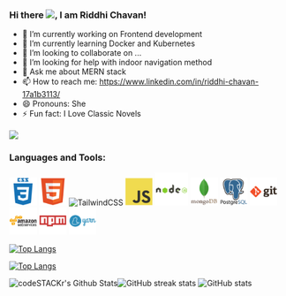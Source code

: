 ### Hi there <img src="https://raw.githubusercontent.com/MartinHeinz/MartinHeinz/master/wave.gif" width="30px">, I am Riddhi Chavan!

- 🔭 I’m currently working on Frontend development
- 🌱 I’m currently learning Docker and Kubernetes
- 👯 I’m looking to collaborate on ...
- 🤔 I’m looking for help with indoor navigation method
- 💬 Ask me about MERN stack
- 📫 How to reach me: https://www.linkedin.com/in/riddhi-chavan-17a1b3113/
- 😄 Pronouns:  She
- ⚡ Fun fact: I Love Classic Novels


<p><img align="center" src = "https://github-readme-stats.vercel.app/api?username=riddhisc" />
  
 ### Languages and Tools:
<img src="https://github.com/devicons/devicon/blob/master/icons/css3/css3-plain-wordmark.svg" alt="CSS" width="50" height="50"/> <img src="https://github.com/devicons/devicon/blob/master/icons/html5/html5-original.svg" alt="HTML" width="50" height="50"/> <img src="https://cdn.worldvectorlogo.com/logos/tailwindcss.svg" alt="TailwindCSS" width="50" height="50"/> 
<img src="https://github.com/devicons/devicon/blob/master/icons/javascript/javascript-original.svg" alt="JavaScript" width="50" height="50"/> 
<img src="https://github.com/devicons/devicon/blob/master/icons/nodejs/nodejs-original-wordmark.svg" alt="NodeJS" width="60" height="60"/>
<img src="https://github.com/devicons/devicon/blob/master/icons/mongodb/mongodb-original-wordmark.svg" alt="MongoDB" width="50" height="50"/>
<img src="https://github.com/devicons/devicon/blob/master/icons/postgresql/postgresql-original-wordmark.svg" alt="PostgreSQL" width="50" height="50"/>
<img src="https://github.com/devicons/devicon/blob/master/icons/git/git-original-wordmark.svg" alt="Git" width="50" height="50"/>
<img src="https://github.com/devicons/devicon/blob/master/icons/amazonwebservices/amazonwebservices-original-wordmark.svg" alt="AWS" width="50" height="50"/>
<img src="https://github.com/devicons/devicon/blob/master/icons/npm/npm-original-wordmark.svg" alt="npm" width="50" height="50"/> <img src="https://github.com/devicons/devicon/blob/master/icons/yarn/yarn-original-wordmark.svg" alt="yarn" width="50" height="50"/> 

  
  
  
 [![Top Langs](https://github-readme-stats.vercel.app/api/top-langs/?username=riddhisc)](https://github.com/riddhisc/github-readme-stats) 
  
  
  
[![Top Langs](https://github-readme-stats.vercel.app/api/top-langs/?username=vishwajeetraj11&hide=java,html,css&theme=radical)](https://github.com/anuraghazra/github-readme-stats)

<img align="left" alt="codeSTACKr's Github Stats" src="https://github-readme-stats.vercel.app/api?username=vishwajeetraj11&show_icons=true&hide_border=true" />


[twitter]: https://twitter.com/Vishwajeet323
[instagram]: https://www.instagram.com/vishwajeetraj11/
[linkedin]: https://www.linkedin.com/in/vishwajeetraj11/

![GitHub streak stats](https://github-readme-streak-stats.herokuapp.com/?user=vishwajeetraj11&count_private=true&theme=tokyonight&hide=contribs,prs)
![GitHub stats](https://github-readme-stats.vercel.app/api?username=vishwajeetraj11&show_icons=true&count_private=true&theme=tokyonight&hide=contribs,prs)
  

